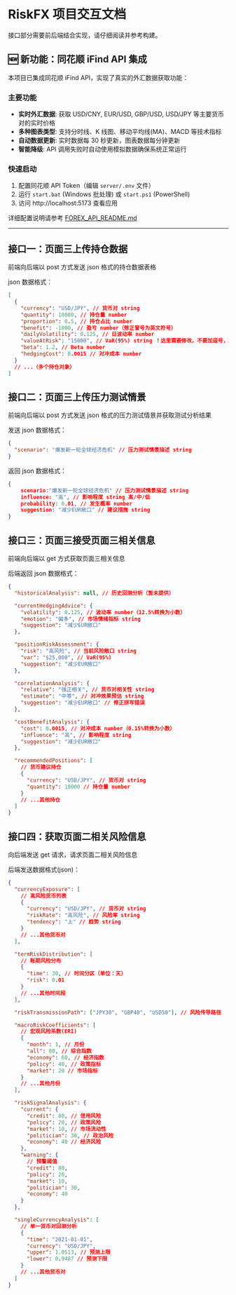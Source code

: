 # RiskFX 项目交互文档

接口部分需要前后端结合实现，请仔细阅读并参考构建。

## 🆕 新功能：同花顺 iFind API 集成

本项目已集成同花顺 iFind API，实现了真实的外汇数据获取功能：

### 主要功能

- **实时外汇数据**: 获取 USD/CNY, EUR/USD, GBP/USD, USD/JPY 等主要货币对的实时价格
- **多种图表类型**: 支持分时线、K 线图、移动平均线(MA)、MACD 等技术指标
- **自动数据更新**: 实时数据每 30 秒更新，图表数据每分钟更新
- **智能降级**: API 调用失败时自动使用模拟数据确保系统正常运行

### 快速启动

1. 配置同花顺 API Token（编辑 `server/.env` 文件）
2. 运行 `start.bat` (Windows 批处理) 或 `start.ps1` (PowerShell)
3. 访问 http://localhost:5173 查看应用

详细配置说明请参考 [FOREX_API_README.md](./FOREX_API_README.md)

---

## 接口一：页面三上传持仓数据

前端向后端以 post 方式发送 json 格式的持仓数据表格

json 数据格式：

```json
[
  {
    "currency": "USD/JPY", // 货币对 string
    "quantity": 10000, // 持仓量 number
    "proportion": 0.5, // 持仓占比 number
    "benefit": -1000, // 盈亏 number（修正冒号为英文符号）
    "dailyVolatility": 0.125, // 日波动率 number
    "valueAtRisk": "15000", // VaR(95%) string ！这里需要修改，不要加逗号，和$这个符号
    "beta": 1.2, // Beta number
    "hedgingCost": 0.0015 // 对冲成本 number
  }
  // ...（多个持仓对象）
]
```

## 接口二：页面三上传压力测试情景

前端向后端以 post 方式发送 json 格式的压力测试情景并获取测试分析结果

发送 json 数据格式：

```json
{
  "scenario": "爆发新一轮全球经济危机" // 压力测试情景描述 string
}
```

返回 json 数据格式：

```json
{
    scenario:"爆发新一轮全球经济危机" // 压力测试情景描述 string
    influence: "高", // 影响程度 string 高/中/低
    probability: 0.01, // 发生概率 number
    suggestion: "减少EUR敞口" // 建议措施 string
}
```

## 接口三：页面三接受页面三相关信息

前端向后端以 get 方式获取页面三相关信息

后端返回 json 数据格式：

```json
{
  "historicalAnalysis": null, // 历史回测分析（暂未提供）

  "currentHedgingAdvice": {
    "volatility": 0.125, // 波动率 number（12.5%转换为小数）
    "emotion": "偏多", // 市场情绪指标 string
    "suggestion": "减少EUR敞口"
  },

  "positionRiskAssessment": {
    "risk": "高风险", // 当前风险敞口 string
    "var": "$25,000", // VaR(95%)
    "suggestion": "减少EUR敞口"
  },

  "correlationAnalysis": {
    "relative": "强正相关", // 货币对相关性 string
    "estimate": "中等", // 对冲效果预估 string
    "suggestion": "减少EUR敞口" // 修正拼写错误
  },

  "costBenefitAnalysis": {
    "cost": 0.0015, // 对冲成本 number（0.15%转换为小数）
    "influence": "高", // 影响程度 string
    "suggestion": "减少EUR敞口"
  },

  "recommendedPositions": [
    // 货币建议持仓
    {
      "currency": "USD/JPY", // 货币对 string
      "quantity": 10000 // 持仓量 number
    }
    // ...其他持仓
  ]
}
```

## 接口四：获取页面二相关风险信息

向后端发送 get 请求，请求页面二相关风险信息

后端发送数据格式(json)：

```json
{
  "currencyExposure": [
    // 高风险货币列表
    {
      "currency": "USD/JPY", // 货币对 string
      "riskRate": "高风险", // 风险率 string
      "tendency": "上" // 趋势 string
    }
    // ...其他货币对
  ],

  "termRiskDistribution": [
    // 账期风险分布
    {
      "time": 30, // 时间分区（单位：天）
      "risk": 0.01
    }
    // ...其他时间段
  ],

  "riskTransmissionPath": ["JPY30", "GBP40", "USD50"], // 风险传导路径

  "macroRiskCoefficients": [
    // 宏观风险系数(ERI)
    {
      "month": 1, // 月份
      "all": 80, // 综合指数
      "economy": 60, // 经济指数
      "policy": 40, // 政策指标
      "market": 20 // 市场指标
    }
    // ...其他月份
  ],

  "riskSignalAnalysis": {
    "current": {
      "credit": 80, // 信用风险
      "policy": 20, // 政策风险
      "market": 10, // 市场流动性
      "politician": 30, // 政治风险
      "economy": 40 // 经济风险
    },
    "warning": {
      // 预警阈值
      "credit": 80,
      "policy": 20,
      "market": 10,
      "politician": 30,
      "economy": 40
    }
  },

  "singleCurrencyAnalysis": [
    // 单一货币对回测分析
    {
      "time": "2021-01-01",
      "currency": "USD/JPY",
      "upper": 1.0513, // 预测上限
      "lower": 0.9487 // 预测下限
    }
    // ...其他货币对
  ]
}
```
